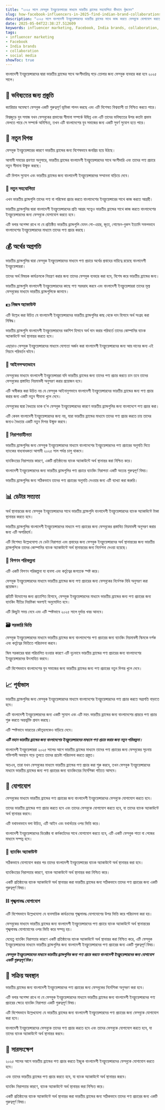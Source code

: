 ```yaml
---
title: "২০২৫ সালে ফেসবুক ইনফ্লুয়েনসারের মাধ্যমে ভারতীয় ব্র্যান্ডের সহযোগিতা কীভাবে খুঁজবেন"
slug: how-facebook-influencers-in-2025-find-indian-brand-collaborations-2025-05-04
description: "২০২৫ সালে বাংলাদেশী ইনফ্লুয়েন্সারদের ভারতীয় ব্র্যান্ডের সাথে কাজ করতে ফেসবুকে যোগাযোগ করতে হবে কেন তা জানুন।"
date: 2025-05-04T22:38:27.512609
keywords: influencer marketing, Facebook, India brands, collaboration, social media
tags:
- influencer marketing
- Facebook
- India brands
- collaboration
- social media
showToc: true
---
```


বাংলাদেশী ইনফ্লুয়েন্সারদের দ্বারা ভারতীয় ব্র্যান্ডের সাথে অংশীদারিত্ব গড়ে তোলার জন্য ফেসবুক ব্যবহার করা হবে ২০২৫ সালে। 


## 📅 ভবিষ্যতের জন্য প্রস্তুতি

ক্যারিয়ার অন্বেষণে ফেসবুক একটি গুরুত্বপূর্ণ ভূমিকা পালন করছে এবং এটি বিশেষত বিশ্বব্যাপী তা নিশ্চিত করতে পারে।

বিশ্বজুড়ে যুব সমাজ যখন ফেসবুকের প্রভাবের সীমানা সম্পর্কে উদ্বিগ্ন এবং এটি তাদের ভবিষ্যতের উপর কতটা প্রভাব ফেলতে পারে সে সম্পর্কে অনিশ্চিত, তখন এটি বাংলাদেশের যুব সমাজের জন্য একটি সুবর্ণ সুযোগ হতে পারে।


## 👥 নতুন দিগন্ত

ফেসবুক ইনফ্লুয়েন্সারের কারণে ভারতীয় ব্র্যান্ডের জন্য বিশেষভাবে জনপ্রিয় হয়ে উঠছে।

আগামী সময়ের প্রবণতা অনুসারে, ভারতীয় ব্র্যান্ডের বাংলাদেশী ইনফ্লুয়েন্সারদের সাথে অংশীদারি এবং তাদের পণ্য প্রচারে নতুন সীমানা উন্মুক্ত করছে।

এটি বিশাল সুযোগ এবং ভারতীয় ব্র্যান্ডের জন্য বাংলাদেশী ইনফ্লুয়েন্সারদের সম্মাননা বাড়িয়ে দেবে।

### 🔗 নতুন সহযোগিতা

এখন ভারতীয় ব্র্যান্ডগুলি তাদের পণ্য বা পরিষেবা প্রচার করতে বাংলাদেশের ইনফ্লুয়েন্সারের সাথে কাজ করতে আগ্রহী।

ভারতীয় ব্র্যান্ডগুলির দ্বারা বাংলাদেশী ইনফ্লুয়েন্সারদের প্রতি আগ্রহ সত্ত্বেও ভারতীয় ব্র্যান্ডের সাথে কাজ করতে বাংলাদেশের ইনফ্লুয়েন্সারদের জন্য ফেসবুকে যোগাযোগ করতে হবে।

এটি বলার অপেক্ষা রাখে না যে প্রতিষ্ঠিত ভারতীয় ব্র্যান্ডগুলি যেমন গো-এয়ার, জুতা, গোল্ডেন-বুকস ইত্যাদি সফলভাবে বাংলাদেশের ইনফ্লুয়েন্সারদের মাধ্যমে তাদের পণ্য প্রচার করছে।


## 💰 অর্থের অগ্রগতি

ভারতীয় ব্র্যান্ডগুলির দ্বারা ফেসবুক ইনফ্লুয়েন্সারদের মাধ্যমে পণ্য প্রচারে অর্থের প্রবাহের দায়িত্বে রয়েছে বাংলাদেশী ইনফ্লুয়েন্সাররা।

তাদের অর্থ বিষয়ক কার্যক্রমকে নিয়ন্ত্রণ করার জন্য তাদের ফেসবুক ব্যবহার করা হবে, বিশেষ করে ভারতীয় ব্র্যান্ডের জন্য।

ভারতীয় ব্র্যান্ডগুলি বাংলাদেশী ইনফ্লুয়েন্সারদের কাছে পণ্য সরবরাহ করবে এবং বাংলাদেশী ইনফ্লুয়েন্সাররা তাদের মূল্য ফেসবুকের মাধ্যমে ভারতীয় ব্র্যান্ডগুলিকে জানাবে।

### 💵 নিজস্ব অ্যাকাউন্ট

এটি উল্লেখ করা উচিত যে বাংলাদেশী ইনফ্লুয়েন্সারদের ভারতীয় ব্র্যান্ডগুলির কাছ থেকে দান হিসাবে অর্থ সংগ্রহ করা নিষিদ্ধ।

ভারতীয় ব্র্যান্ডগুলি বাংলাদেশী ইনফ্লুয়েন্সারদের বকশিশ হিসাবে অর্থ দান করার পরিবর্তে তাদের কোম্পানির ব্যাংক অ্যাকাউন্টে অর্থ স্থানান্তর করতে হবে।

এছাড়াও ফেসবুক ইনফ্লুয়েন্সারদের মাধ্যমে যোগ্যতা অর্জন করা বাংলাদেশী ইনফ্লুয়েন্সারদের জন্য আয় দানের জন্য এই নিয়মে পরিবর্তন ঘটবে।

### 📜 আইনসম্মতভাবে

ফেসবুকের মাধ্যমে বাংলাদেশী ইনফ্লুয়েন্সাররা যদি ভারতীয় ব্র্যান্ডের জন্য তাদের পণ্য প্রচার করতে চান তবে তাদের ফেসবুকের প্রস্তাবিত নিয়মাবলী অনুসরণ করার প্রয়োজন হবে।

এটি অস্বীকার করা উচিত নয় যে ফেসবুক আইনানুগভাবে বাংলাদেশী ইনফ্লুয়েন্সারদের ভারতীয় ব্র্যান্ডের জন্য পণ্য প্রচার করার জন্য একটি নতুন সীমানা খুলে দেবে।

ফেসবুকের দ্বারা বৈধতার ডাক হ’ল ফেসবুক ইনফ্লুয়েন্সারদের কারণে ভারতীয় ব্র্যান্ডগুলির জন্য বাংলাদেশে পণ্য প্রচার করা।

এটি কেবল বাংলাদেশী ইনফ্লুয়েন্সারদের জন্য নয়, যারা ভারতীয় ব্র্যান্ডের মাধ্যমে তাদের পণ্য প্রচার করতে চায় তাদের জন্যও বৈধতার একটি নতুন দিগন্ত উন্মুক্ত করবে।

### 🏦 নিরাপত্তাহীনতা

ভারতীয় ব্র্যান্ডগুলির জন্য ফেসবুক ইনফ্লুয়েন্সারদের মাধ্যমে বাংলাদেশের ইনফ্লুয়েন্সারদের পণ্য প্রচারের অনুমতি দিতে ব্যাংকের বাধ্যবাধকতা আগামী ২০২৫ সাল পর্যন্ত চালু থাকবে।

ব্যাংকিংয়ের নিরাপত্তার কারণে, একটি প্রতিষ্ঠানের ব্যাংক অ্যাকাউন্টে অর্থ স্থানান্তর করা নিশ্চিত করে।

বাংলাদেশী ইনফ্লুয়েন্সারদের জন্য ভারতীয় ব্র্যান্ডগুলির পণ্য প্রচারে ব্যাংকিং নিরাপত্তা একটি অত্যন্ত গুরুত্বপূর্ণ বিষয়।

ভারতীয় ব্র্যান্ডগুলির জন্য সঠিকভাবে তাদের পণ্য প্রচারের অনুমতি দেওয়ার জন্য এটি ব্যাখ্যা করা জরুরি।


## 📊 ডেটার সত্যতা

অর্থ স্থানান্তরের জন্য ফেসবুক ইনফ্লুয়েন্সারদের সাথে ভারতীয় ব্র্যান্ডগুলি বাংলাদেশী ইনফ্লুয়েন্সারদের ব্যাংক অ্যাকাউন্টে টাকা স্থানান্তর করতে হবে।

ভারতীয় ব্র্যান্ডগুলির বাংলাদেশী ইনফ্লুয়েন্সারদের মাধ্যমে পণ্য প্রচারের জন্য ফেসবুকের প্রস্তাবিত নিয়মাবলী অনুসরণ করার জন্য এটি অপরিহার্য।

এটি বিশেষত উল্লেখযোগ্য যে ডেটা নিরাপত্তা এবং প্রবাহের জন্য ফেসবুক ইনফ্লুয়েন্সারদের অর্থ স্থানান্তরের জন্য ভারতীয় ব্র্যান্ডগুলিকে তাদের কোম্পানির ব্যাংক অ্যাকাউন্টে অর্থ স্থানান্তরের জন্য নির্দেশনা দেওয়া হয়েছে।

### 📝 বিপণন পরিকল্পনা

এটি একটি বিপণন পরিকল্পনা যা ব্যবসা এবং কর্তৃত্বের জগতকে স্পষ্ট করে।

ফেসবুক ইনফ্লুয়েন্সারদের মাধ্যমে ভারতীয় ব্র্যান্ডের জন্য পণ্য প্রচারের জন্য ফেসবুকের নির্দেশক বিধি অনুসরণ করা প্রয়োজন।

প্রতিটি উদ্যোগের জন্য প্রত্যাশিত হিসাবে, ফেসবুক ইনফ্লুয়েন্সারদের মাধ্যমে ভারতীয় ব্র্যান্ডের জন্য পণ্য প্রচারের জন্য ব্যাংকিং নীতির নিয়মিকা অবশ্যই অনুমোদিত হবে।

এটি কিছুটা সময় নেবে এবং এটি স্পষ্টভাবে ২০২৫ সালে দুর্দান্ত খবর আনবে।

### 🗃️ সরকারি ভিত্তি

ফেসবুক ইনফ্লুয়েন্সারদের মাধ্যমে ভারতীয় ব্র্যান্ডের জন্য বাংলাদেশের পণ্য প্রচারের জন্য ব্যাংকিং নিয়মাবলী স্কিমকে দর্শক এবং কর্তৃত্বের ভিত্তিতে পরিচালনা করবে।

স্কিম সরকারের দ্বারা পরিচালিত হওয়ার কারণে এটি দৃঢ়ভাবে ভারতীয় ব্র্যান্ডের পণ্য প্রচারের জন্য বাংলাদেশের ইনফ্লুয়েন্সারদের উৎসাহিত করবে।

এটি বিশেষভাবে বাংলাদেশের যুব সমাজের জন্য ভারতীয় ব্র্যান্ডের জন্য পণ্য প্রচারের নতুন দিগন্ত খুলে দেবে।


## 📈 পূর্বাভাস

ভারতীয় ব্র্যান্ডগুলির জন্য ফেসবুক ইনফ্লুয়েন্সারদের মাধ্যমে বাংলাদেশের ইনফ্লুয়েন্সারদের পণ্য প্রচার করতে অগ্রগতি বাড়াতে হবে।

এটি বাংলাদেশী ইনফ্লুয়েন্সারদের জন্য একটি সুযোগ এবং এটি মহৎ ভারতীয় ব্র্যান্ডের জন্য বাংলাদেশের প্রান্তরে পণ্য প্রচার শুরু করতে অন্তর্ভুক্তি প্রদান করছে।

এটি স্পষ্টভাবে ভারতের কৌতূহলকেও বাড়িয়ে দেবে।

***এটি মহান ভারতীয় ব্র্যান্ডের জন্য বাংলাদেশের ইনফ্লুয়েন্সারদের মাধ্যমে পণ্য প্রচার করার জন্য নতুন পরিকল্পনা।***

বাংলাদেশী ইনফ্লুয়েন্সাররা ২০২৫ সালের আগে ভারতীয় ব্র্যান্ডের মাধ্যমে তাদের পণ্য প্রচারের জন্য ফেসবুকের সূচনায় শক্তিশালী অবস্থান গড়ে তুলতে তাদের প্রচেষ্টা পরিচালনা করতে প্রস্তুত।

অতএব, তারা যখন ফেসবুকের মাধ্যমে ভারতীয় ব্র্যান্ডের পণ্য প্রচার করা শুরু করবে, তখন ফেসবুক ইনফ্লুয়েন্সারদের মাধ্যমে ভারতীয় ব্র্যান্ডের জন্য পণ্য প্রচারের জন্য ব্যাংকিংয়ের নির্দেশিকা গতিতে আসবে।


## 📧 যোগাযোগ

ফেসবুকের মাধ্যমে ভারতীয় ব্র্যান্ডের পণ্য প্রচারের জন্য বাংলাদেশী ইনফ্লুয়েন্সারদের ফেসবুকে যোগাযোগ করতে হবে।

তাদের ভারতীয় ব্র্যান্ডের পণ্য প্রচার করতে হবে এবং তাদের ফেসবুকে যোগাযোগ করতে হবে, যা তাদের ব্যাংক অ্যাকাউন্টে অর্থ স্থানান্তর করবে।

এটি যথাযথভাবে বলা উচিত, এটি আইন এবং যথার্থতার ওপর ভিত্তি করে।

বাংলাদেশী ইনফ্লুয়েন্সারদের ডিরেক্টর বা কর্মকর্তাদের সাথে যোগাযোগ করতে হবে, এটি একটি ফেসবুক পাতা বা পেজের মাধ্যমে সম্পন্ন হবে।

### 🏦 ব্যাংকিং অ্যাকাউন্ট

সঠিকভাবে যোগাযোগ করার পর তাদের বাংলাদেশী ইনফ্লুয়েন্সারের ব্যাংক অ্যাকাউন্টে অর্থ স্থানান্তর করা হবে।

ব্যাংকিংয়ের নিরাপত্তার কারণে, ব্যাংক অ্যাকাউন্টে অর্থ স্থানান্তর করা নিশ্চিত করে।

একটি প্রতিষ্ঠানের ব্যাংক অ্যাকাউন্টে অর্থ স্থানান্তর করা ভারতীয় ব্র্যান্ডের জন্য সঠিকভাবে তাদের পণ্য প্রচারের জন্য একটি গুরুত্বপূর্ণ বিষয়।

### ⛓️ শৃঙ্খলাবদ্ধ যোগাযোগ

এটি বিশেষভাবে উল্লেখযোগ্য যে ব্যবসায়িক কার্যক্রমের শৃঙ্খলাবদ্ধ যোগাযোগের উপর ভিত্তি করে পরিচালনা করা হয়।

ফেসবুকের মাধ্যমে ভারতীয় ব্র্যান্ডের জন্য বাংলাদেশী ইনফ্লুয়েন্সারদের পণ্য প্রচারে ব্যাংক অ্যাকাউন্টে অর্থ স্থানান্তরের শৃঙ্খলাবদ্ধ যোগাযোগের ওপর ভিত্তি করে সম্পন্ন হয়।

যেহেতু ব্যাংকিং নিরাপত্তার কারণে একটি প্রতিষ্ঠানের ব্যাংক অ্যাকাউন্টে অর্থ স্থানান্তর করা নিশ্চিত করে, এটি ফেসবুক ইনফ্লুয়েন্সারদের মাধ্যমে ভারতীয় ব্র্যান্ডগুলির জন্য বাংলাদেশী ইনফ্লুয়েন্সারদের পণ্য প্রচারের জন্য একটি গুরুত্বপূর্ণ বিষয়। 

***ফেসবুক ইনফ্লুয়েন্সারদের মাধ্যমে ভারতীয় ব্র্যান্ডগুলির জন্য পণ্য প্রচার করতে বাংলাদেশী ইনফ্লুয়েন্সারদের জন্য যোগাযোগ একটি গুরুত্বপূর্ণ দিক।***


## 🚀 সক্রিয় অবস্থান

ভারতীয় ব্র্যান্ডের জন্য বাংলাদেশী ইনফ্লুয়েন্সারদের পণ্য প্রচারের জন্য ফেসবুকের নির্দেশিকা অনুসরণ করা হবে।

এটি বলার অপেক্ষা রাখে না যে ফেসবুক ইনফ্লুয়েন্সারদের মাধ্যমে ভারতীয় ব্র্যান্ডের জন্য বাংলাদেশী ইনফ্লুয়েন্সারদের পণ্য প্রচারের ক্ষেত্রে ব্যাংকিং নিরাপত্তা একটি গুরুত্বপূর্ণ বিষয়।

এটি বিশেষভাবে উল্লেখযোগ্য যে ভারতীয় ব্র্যান্ডের জন্য বাংলাদেশী ইনফ্লুয়েন্সারদের পণ্য প্রচারের জন্য ফেসবুকে যোগাযোগ করা হবে।

বাংলাদেশী ইনফ্লুয়েন্সারদের ফেসবুকে তাদের পণ্য প্রচার করতে হবে এবং তাদের ফেসবুকে যোগাযোগ করতে হবে, যা তাদের ব্যাংক অ্যাকাউন্টে অর্থ স্থানান্তর করবে।


## 🔔 সারসংক্ষেপ

২০২৫ সালের আগে ভারতীয় ব্র্যান্ডের পণ্য প্রচার করতে ইচ্ছুক বাংলাদেশী ইনফ্লুয়েন্সারদের ফেসবুকে যোগাযোগ করতে হবে।

এবং তাদের ভারতীয় ব্র্যান্ডের পণ্য প্রচার করতে হবে, যা ব্যাংক অ্যাকাউন্টে অর্থ স্থানান্তর করবে।


ব্যাংকিং নিরাপত্তার কারণে, ব্যাংক অ্যাকাউন্টে অর্থ স্থানান্তর করা নিশ্চিত করে।

একটি প্রতিষ্ঠানের ব্যাংক অ্যাকাউন্টে অর্থ স্থানান্তর করা ভারতীয় ব্র্যান্ডের জন্য সঠিকভাবে তাদের পণ্য প্রচারের জন্য একটি গুরুত্বপূর্ণ বিষয়।